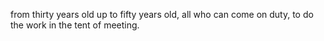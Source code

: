 from thirty years old up to fifty years old, all who can come on duty, to do the work in the tent of meeting.
